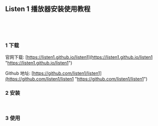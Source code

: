 ## Listen 1 播放器安装使用教程  

​    

​    

### 1 下载  

官网下载: [https://listen1.github.io/listen1](https://listen1.github.io/listen1 "https://listen1.github.io/listen1")  

Github 地址: [https://github.com/listen1/listen1](https://github.com/listen1/listen1 "https://github.com/listen1/listen1")  


### 2 安装    

​    

### 3 使用  



